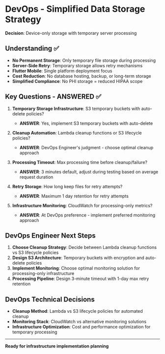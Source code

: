 # DevOps - Simplified Data Storage Strategy

**Decision**: Device-only storage with temporary server processing  

## Understanding ✅

- **No Permanent Storage**: Only temporary file storage during processing
- **Server-Side Retry**: Temporary storage allows retry mechanisms
- **Flutter Mobile**: Single platform deployment focus
- **Cost Reduction**: No database hosting, backup, or long-term storage
- **Simplified Compliance**: No PHI storage = reduced HIPAA scope

## Key Questions - ANSWERED ✅

1. **Temporary Storage Infrastructure**: S3 temporary buckets with auto-delete policies?
   - **ANSWER**: Yes, implement S3 temporary buckets with auto-delete

2. **Cleanup Automation**: Lambda cleanup functions or S3 lifecycle policies?
   - **ANSWER**: DevOps Engineer's judgment - choose optimal cleanup approach

3. **Processing Timeout**: Max processing time before cleanup/failure?
   - **ANSWER**: 3 minutes default, adjust during testing based on average request duration

4. **Retry Storage**: How long keep files for retry attempts?
   - **ANSWER**: Maximum 1 day retention for retry attempts

5. **Infrastructure Monitoring**: CloudWatch for processing-only metrics?
   - **ANSWER**: At DevOps preference - implement preferred monitoring approach

## DevOps Engineer Next Steps

1. **Choose Cleanup Strategy**: Decide between Lambda cleanup functions vs S3 lifecycle policies
2. **Design S3 Architecture**: Temporary buckets with encryption and auto-delete policies
3. **Implement Monitoring**: Choose optimal monitoring solution for processing-only infrastructure
4. **Processing Pipeline**: Design 3-minute timeout with 1-day max retry retention

## DevOps Technical Decisions

- **Cleanup Method**: Lambda vs S3 lifecycle policies for automated cleanup
- **Monitoring Stack**: CloudWatch vs alternative monitoring solutions
- **Infrastructure Optimization**: Cost and performance optimization for temporary processing

---
**Ready for infrastructure implementation planning**